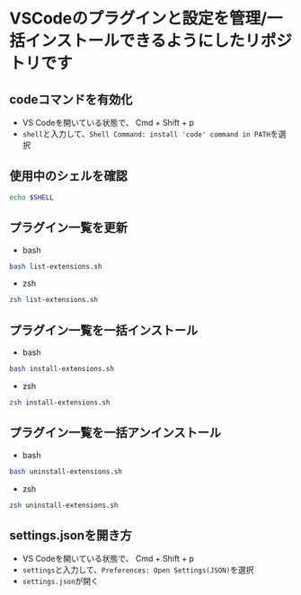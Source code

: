 # VSCodeのプラグインと設定を管理/一括インストールできるようにしたリポジトリです

## codeコマンドを有効化
- VS Codeを開いている状態で、 Cmd + Shift + p
- `shell`と入力して、`Shell Command: install 'code' command in PATH`を選択

## 使用中のシェルを確認
~~~bash
echo $SHELL
~~~

## プラグイン一覧を更新
- bash
~~~bash
bash list-extensions.sh
~~~
- zsh
~~~bash
zsh list-extensions.sh
~~~

## プラグイン一覧を一括インストール
- bash
~~~bash
bash install-extensions.sh
~~~
- zsh
~~~bash
zsh install-extensions.sh
~~~

##  プラグイン一覧を一括アンインストール
- bash
~~~bash
bash uninstall-extensions.sh
~~~
- zsh
~~~bash
zsh uninstall-extensions.sh
~~~

## settings.jsonを開き方
- VS Codeを開いている状態で、 Cmd + Shift + p
- `settings`と入力して、`Preferences: Open Settings(JSON)`を選択
- `settings.json`が開く